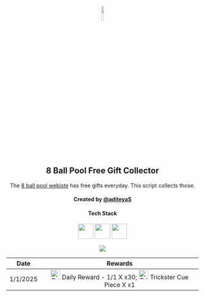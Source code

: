 <p align="center">
  <img src="https://github.com/aditeyaS/8bp-free-gift-collector/blob/main/8bplogo.png" height="10%" />
  <h2 align="center">8 Ball Pool Free Gift Collector</h3>
  <p align="center">The <a href="https://8ballpool.com/en/shop" target="_blank">8 ball pool webiste</a> has free gifts everyday. This script collects those.</p>
  <h4 align="center">Created by <a href="https://github.com/aditeyaS" target="_blank">@aditeyaS</a></h4>
  <div>
    <h4 align="center">Tech Stack</h4>
    <p align="center">
      <img height="40" width="40" src="https://cdn.simpleicons.org/javascript/F7DF1E" />
      <img height="40" width="40" src="https://cdn.simpleicons.org/puppeteer/40B5A4" />
      <img height="40" width="40" src="https://cdn.simpleicons.org/githubactions/2088FF" />
    </p>
  </div>
  <p align="center">
    <a href="https://github.com/aditeyaS/8bp-free-gift-collector/tree/main/archive" aria-label="View previous rewards">
        <img src="https://img.shields.io/badge/View_previous_rewards-8A2BE2?style=for-the-badge"/>
    </a>
  </p>
</p>

| Date | Rewards |
| :---: | :---: |
| 1/1/2025 | <img src="https://prod-hub-config.8ballpool.com/webshop_20241223_1728/knc92Qh2qAlS7O-wXN43BkwdG6XGR61TwmuGjM3tF8G3YRcZgVoh0PxcLmzMvTB1zOV0A0PSuSQVP5q_EnuW2w~9q8rQd_Sb5xX4yLLlQZx_WOB_NqvUXrmB9TQTA3SSCY.png" height="25" alt="Daily Reward - 1/1"/> Daily Reward - 1/1 X x30; <img src="https://prod-hub-config.8ballpool.com/webshop_20241223_1728/32jsniAyJp8Koi0nFarCqcjJ-v6oYuYEOVFx9DXCYi5dv7VvjPsgr9KH5DqUw3FMCWpYi66hIABPEO7obsXx-w~syawBUG7v9ZD3_1GoYhQWWK3heuF82at1vhrtd87Dxs.png" height="25" alt="Trickster Cue Piece"/> Trickster Cue Piece X x1 |
